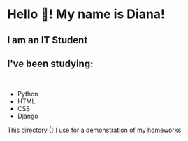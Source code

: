 <h1>Hello &#128075;! My name is Diana!</h1>
<h2>I am an IT Student</h2>
<h2>I've been studying:</h2><br>
<ul><li> Python </li>
    <li> HTML </li>
    <li> CSS </li>
    <li> Django </li></ul>
 <p>This directory &#128070; I use for a demonstration of my homeworks</p>
